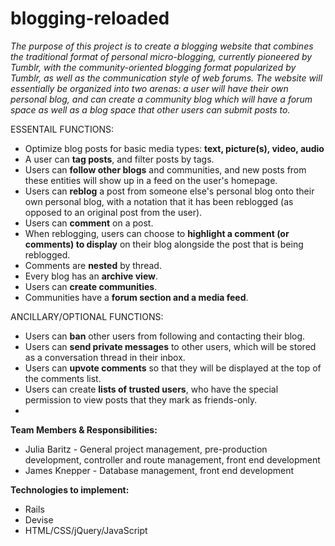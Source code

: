 # blogging-reloaded
_The purpose of this project is to create a blogging website that combines the traditional format of personal micro-blogging, currently pioneered by Tumblr, with the community-oriented blogging format popularized by Tumblr, as well as the communication style of web forums. The website will essentially be organized into two arenas: a user will have their own personal blog, and can create a community blog which will have a forum space as well as a blog space that other users can submit posts to._

ESSENTAIL FUNCTIONS:
* Optimize blog posts for basic media types: **text, picture(s), video, audio**
* A user can **tag posts**, and filter posts by tags.
* Users can **follow other blogs** and communities, and new posts from these entities will show up in a feed on the user's homepage.
* Users can **reblog** a post from someone else's personal blog onto their own personal blog, with a notation that it has been reblogged (as opposed to an original post from the user).
* Users can **comment** on a post.
* When reblogging, users can choose to **highlight a comment (or comments) to display** on their blog alongside the post that is being reblogged.
* Comments are **nested** by thread.
* Every blog has an **archive view**.
* Users can **create communities**.
* Communities have a **forum section and a media feed**.

ANCILLARY/OPTIONAL FUNCTIONS:
* Users can **ban** other users from following and contacting their blog.
* Users can **send private messages** to other users, which will be stored as a conversation thread in their inbox.
* Users can **upvote comments** so that they will be displayed at the top of the comments list.
* Users can create **lists of trusted users**, who have the special permission to view posts that they mark as friends-only.
* 

**Team Members & Responsibilities:**
* Julia Baritz - General project management, pre-production development, controller and route management, front end development
* James Knepper - Database management, front end development

**Technologies to implement:**
* Rails
* Devise
* HTML/CSS/jQuery/JavaScript
